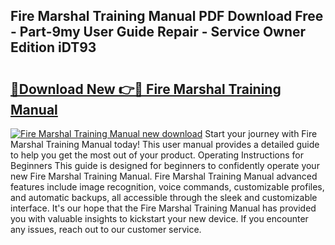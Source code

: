 ## Fire Marshal Training Manual PDF Download Free - Part-9my User Guide Repair - Service Owner Edition iDT93

# <h2><a href="http://bc99542.oget.top/?id=Fire+Marshal+Training+Manual">🔗Download New 👉🔴 Fire Marshal Training Manual</a></h2>

[![Fire Marshal Training Manual new download](https://i.imgur.com/5g1atiW.png)](http://bc99542.oget.top/?id=Fire+Marshal+Training+Manual)
Start your journey with Fire Marshal Training Manual today! This user manual provides a detailed guide to help you get the most out of your product. Operating Instructions for Beginners This guide is designed for beginners to confidently operate your new Fire Marshal Training Manual. Fire Marshal Training Manual advanced features include image recognition, voice commands, customizable profiles, and automatic backups, all accessible through the sleek and customizable interface. It's our hope that the Fire Marshal Training Manual has provided you with valuable insights to kickstart your new device. If you encounter any issues, reach out to our customer service.

